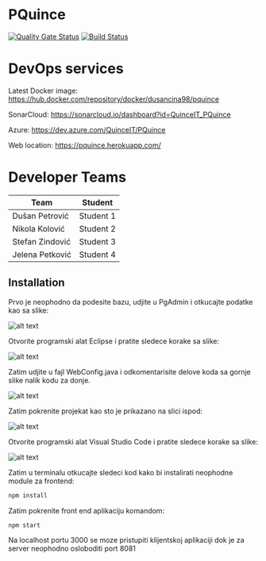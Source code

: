 


# PQuince
[![Quality Gate Status](https://sonarcloud.io/api/project_badges/measure?project=QuinceIT_PQuince&metric=alert_status)](https://sonarcloud.io/dashboard?id=QuinceIT_PQuince)
[![Build Status](https://dev.azure.com/QuinceIT/PQuince/_apis/build/status/PQuince%20CI%20pipeline?branchName=develop)](https://dev.azure.com/QuinceIT/PQuince/_build/latest?definitionId=1&branchName=develop)

# DevOps services

Latest Docker image: https://hub.docker.com/repository/docker/dusancina98/pquince

SonarCloud: https://sonarcloud.io/dashboard?id=QuinceIT_PQuince

Azure: https://dev.azure.com/QuinceIT/PQuince

Web location: https://pquince.herokuapp.com/

# Developer Teams

Team| Student
--- | ---
Dušan Petrović | Student 1
Nikola Kolović | Student 2 
Stefan Zindović | Student 3
Jelena Petković | Student 4

## Installation

Prvo je neophodno da podesite bazu, udjite u PgAdmin i otkucajte podatke kao sa slike:

![alt text](https://user-images.githubusercontent.com/57506510/107808990-bd034080-6d6a-11eb-9bae-42db0bc76614.png)

Otvorite programski alat Eclipse i pratite sledece korake sa slike:

![alt text](https://user-images.githubusercontent.com/57506510/107729948-87bb0c00-6cf2-11eb-9dea-8a4b64f9a41e.jpeg)

Zatim udjite u fajl WebConfig.java i odkomentarisite delove koda sa gornje slike nalik kodu za donje.

![alt text](https://user-images.githubusercontent.com/57506510/107809908-20da3900-6d6c-11eb-8014-933497b67180.jpeg)

Zatim pokrenite projekat kao sto je prikazano na slici ispod:

![alt text](https://user-images.githubusercontent.com/57506510/107808721-52ea9b80-6d6a-11eb-84bb-3fc4690f2c6a.png)

Otvorite programski alat Visual Studio Code i pratite sledece korake sa slike:

![alt text](https://user-images.githubusercontent.com/57506510/107730757-825ec100-6cf4-11eb-8fcf-d729c494d0a7.jpeg)

Zatim u terminalu otkucajte sledeci kod kako bi instalirati neophodne module za frontend:

```bash
npm install
```

Zatim pokrenite front end aplikaciju komandom:

```bash
npm start
```

Na localhost portu 3000 se moze pristupiti klijentskoj aplikaciji dok je za server neophodno osloboditi port 8081
